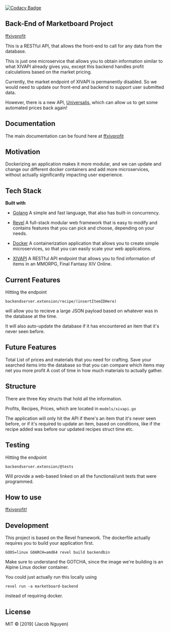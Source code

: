 [![Codacy Badge](https://api.codacy.com/project/badge/Grade/2c56a5a4244b4a1583857cc0ea7066f1)](https://www.codacy.com/manual/synkre/marketboard-backend?utm_source=github.com&amp;utm_medium=referral&amp;utm_content=icywaffle/marketboard-backend&amp;utm_campaign=Badge_Grade)

## Back-End of Marketboard Project

[ffxivprofit](http://ffxivprofit.com/)

This is a RESTful API, that allows the front-end to call for any data from the database.

This is just one microservice that allows you to obtain information similar to what XIVAPI already gives you, except this backend handles profit calculations based on the market pricing.

Currently, the market endpoint of XIVAPI is permanently disabled. So we would need to update our front-end and backend to support user submitted data.

However, there is a new API, [Universalis](https://universalis.app/), which can allow us to get some automated prices back again!

## Documentation
The main documentation can be found here at [ffxivprofit](https://ffxivprofit.com/api/documentation/)

## Motivation
Dockerizing an application makes it more modular, and we can update and change our different docker containers and add more microservices, without actually significantly impacting user experience.

## Tech Stack
<b>Built with</b>

-   [Golang](https://golang.org/)
A simple and fast language, that also has built-in concurrency.

-   [Revel](https://revel.github.io/)
A full-stack modular web framework that is easy to modify and contains features that you can pick and choose, depending on your needs.

-   [Docker](https://www.docker.com/)
A containerization application that allows you to create simple microservices, so that you can easily scale your web applications.

-   [XIVAPI](https://xivapi.com/)
A RESTful API endpoint that allows you to find information of items in an MMORPG, Final Fantasy XIV Online.

## Current Features
Hitting the endpoint

`backendserver.extension/recipe/(insertItemIDHere)`

will allow you to recieve a large JSON payload based on whatever was in the database at the time.

It will also auto-update the database if it has encountered an item that it's never seen before.

## Future Features
Total List of prices and materials that you need for crafting.
Save your searched items into the database so that you can compare which items may net you more profit
A cost of time in how much materials to actually gather.

## Structure
There are three Key structs that hold all the information.

Profits, Recipes, Prices, which are located in `models/xivapi.go`

The application will only hit the API if there's an item that it's never seen before, or if it's required to update an item, based on conditions, like if the recipe added was before our updated recipes struct time etc.

## Testing
Hitting the endpoint

`backendserver.extension/@tests`

Will provide a web-based linked on all the functional/unit tests that were programmed.

## How to use
[ffxivprofit!](http://ffxivprofit.com/)

## Development
This project is based on the Revel framework. 
The dockerfile actually requires you to build your application first.

`GOOS=linux GOARCH=amd64 revel build backendbin`

Make sure to understand the GOTCHA, since the image we're building is an Alpine Linux docker container.

You could just actually run this locally using 

`revel run -a marketboard-backend`

instead of requiring docker.

## License
MIT © \[2019] (Jacob Nguyen)